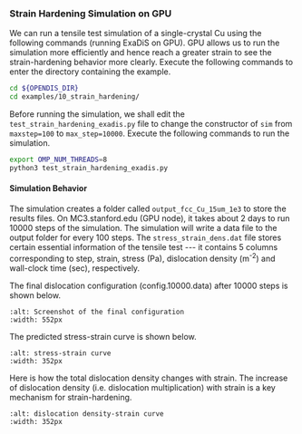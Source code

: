 ### Strain Hardening Simulation on GPU
We can run a tensile test simulation of a single-crystal Cu using the following commands (running ExaDiS on GPU).  GPU allows us to run the simulation more efficiently and hence reach a greater strain to see the strain-hardening behavior more clearly.
Execute the following commands to enter the directory containing the example.
```bash
cd ${OPENDIS_DIR}
cd examples/10_strain_hardening/
```
Before running the simulation, we shall edit the ```test_strain_hardening_exadis.py``` file to change the constructor of ```sim``` from ```maxstep=100``` to ```max_step=10000```.
Execute the following commands to run the simulation.
```bash
export OMP_NUM_THREADS=8
python3 test_strain_hardening_exadis.py
```

#### Simulation Behavior
The simulation creates a folder called ```output_fcc_Cu_15um_1e3``` to store the results files.  On MC3.stanford.edu (GPU node), it takes about 2 days to run 10000 steps of the simulation.  The simulation will write a data file to the output folder for every 100 steps.  The ```stress_strain_dens.dat``` file stores certain essential information of the tensile test --- it contains 5 columns corresponding to step, strain, stress (Pa), dislocation density (m<sup>-2</sup>) and wall-clock time (sec), respectively.

The final dislocation configuration (config.10000.data) after 10000 steps is shown below.
```{figure} GPU_final_configuration_Ovito.png
:alt: Screenshot of the final configuration
:width: 552px
```

The predicted stress-strain curve is shown below.
```{figure} Stress_strain_GPU.png
:alt: stress-strain curve
:width: 352px
```

Here is how the total dislocation density changes with strain.  The increase of dislocation density (i.e. dislocation multiplication) with strain is a key mechanism for strain-hardening.
```{figure} Density_strain_GPU.png
:alt: dislocation density-strain curve
:width: 352px
```
